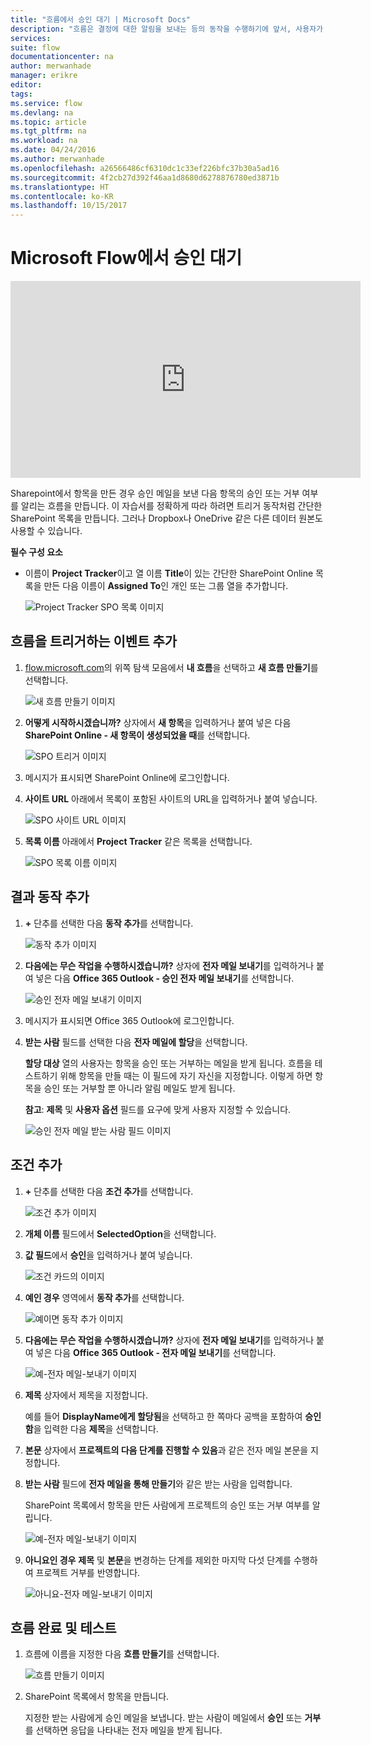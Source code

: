 ```yaml
---
title: "흐름에서 승인 대기 | Microsoft Docs"
description: "흐름은 결정에 대한 알림을 보내는 등의 동작을 수행하기에 앞서, 사용자가 변경 내용 승인 또는 거부 등과 같은 외부 이벤트의 발생을 대기할 수 있습니다."
services: 
suite: flow
documentationcenter: na
author: merwanhade
manager: erikre
editor: 
tags: 
ms.service: flow
ms.devlang: na
ms.topic: article
ms.tgt_pltfrm: na
ms.workload: na
ms.date: 04/24/2016
ms.author: merwanhade
ms.openlocfilehash: a26566486cf6310dc1c33ef226bfc37b30a5ad16
ms.sourcegitcommit: 4f2cb27d392f46aa1d8680d6278876780ed3871b
ms.translationtype: HT
ms.contentlocale: ko-KR
ms.lasthandoff: 10/15/2017
---
```

# <a name="wait-for-approval-in-microsoft-flow"></a>Microsoft Flow에서 승인 대기
<iframe width="560" height="315" src="https://www.youtube.com/embed/W6oxcYRtW-8?list=PL8nfc9haGeb55I9wL9QnWyHp3ctU2_ThF" frameborder="0" allowfullscreen></iframe>

Sharepoint에서 항목을 만든 경우 승인 메일을 보낸 다음 항목의 승인 또는 거부 여부를 알리는 흐름을 만듭니다. 이 자습서를 정확하게 따라 하려면 트리거 동작처럼 간단한 SharePoint 목록을 만듭니다. 그러나 Dropbox나 OneDrive 같은 다른 데이터 원본도 사용할 수 있습니다.

**필수 구성 요소**

* 이름이 **Project Tracker**이고 열 이름 **Title**이 있는 간단한 SharePoint Online 목록을 만든 다음 이름이 **Assigned To**인 개인 또는 그룹 열을 추가합니다.
  
   ![Project Tracker SPO 목록 이미지](./media/wait-for-approvals/project-tracker.png)

## <a name="add-an-event-to-trigger-the-flow"></a>흐름을 트리거하는 이벤트 추가
1. [flow.microsoft.com](https://flow.microsoft.com)의 위쪽 탐색 모음에서 **내 흐름**을 선택하고 **새 흐름 만들기**를 선택합니다.
   
    ![새 흐름 만들기 이미지](./media/wait-for-approvals/create-a-new-flow.png)
2. **어떻게 시작하시겠습니까?** 상자에서 **새 항목**을 입력하거나 붙여 넣은 다음 **SharePoint Online - 새 항목이 생성되었을 때**를 선택합니다.
   
    ![SPO 트리거 이미지](./media/wait-for-approvals/send-approval-email-select-2.png)
3. 메시지가 표시되면 SharePoint Online에 로그인합니다.
4. **사이트 URL** 아래에서 목록이 포함된 사이트의 URL을 입력하거나 붙여 넣습니다.
   
    ![SPO 사이트 URL 이미지](./media/wait-for-approvals/SPO-site-url.png)
5. **목록 이름** 아래에서 **Project Tracker** 같은 목록을 선택합니다.
   
    ![SPO 목록 이름 이미지](./media/wait-for-approvals/SPO-list-name.png)

## <a name="add-the-resulting-action"></a>결과 동작 추가
1. **+** 단추를 선택한 다음 **동작 추가**를 선택합니다.
   
    ![동작 추가 이미지](./media/wait-for-approvals/add-an-action.png)
2. **다음에는 무슨 작업을 수행하시겠습니까?** 상자에 **전자 메일 보내기**를 입력하거나 붙여 넣은 다음 **Office 365 Outlook - 승인 전자 메일 보내기**를 선택합니다.
   
    ![승인 전자 메일 보내기 이미지](./media/wait-for-approvals/send-approval-mail.png)
3. 메시지가 표시되면 Office 365 Outlook에 로그인합니다.
4. **받는 사람** 필드를 선택한 다음 **전자 메일에 할당**을 선택합니다.
   
    **할당 대상** 열의 사용자는 항목을 승인 또는 거부하는 메일을 받게 됩니다. 흐름을 테스트하기 위해 항목을 만들 때는 이 필드에 자기 자신을 지정합니다. 이렇게 하면 항목을 승인 또는 거부할 뿐 아니라 알림 메일도 받게 됩니다.
   
    **참고**: **제목** 및 **사용자 옵션** 필드를 요구에 맞게 사용자 지정할 수 있습니다.
   
    ![승인 전자 메일 받는 사람 필드 이미지](./media/wait-for-approvals/send-approval-email-to.png)

## <a name="add-a-condition"></a>조건 추가
1. **+** 단추를 선택한 다음 **조건 추가**를 선택합니다.
   
    ![조건 추가 이미지](./media/wait-for-approvals/add-a-condition.png)
2. **개체 이름** 필드에서 **SelectedOption**을 선택합니다.
3. **값 필드**에서 **승인**을 입력하거나 붙여 넣습니다.
   
    ![조건 카드의 이미지](./media/wait-for-approvals/condition-card-2.png)
4. **예인 경우** 영역에서 **동작 추가**를 선택합니다.
   
    ![예이면 동작 추가 이미지](./media/wait-for-approvals/yes-add-an-action.png)
5. **다음에는 무슨 작업을 수행하시겠습니까?** 상자에 **전자 메일 보내기**를 입력하거나 붙여 넣은 다음 **Office 365 Outlook - 전자 메일 보내기**를 선택합니다.
   
    ![예-전자 메일-보내기 이미지](./media/wait-for-approvals/yes-send-email.png)
6. **제목** 상자에서 제목을 지정합니다.
   
    예를 들어 **DisplayName에게 할당됨**을 선택하고 한 쪽마다 공백을 포함하여 **승인함**을 입력한 다음 **제목**을 선택합니다.
7. **본문** 상자에서 **프로젝트의 다음 단계를 진행할 수 있음**과 같은 전자 메일 본문을 지정합니다.
8. **받는 사람** 필드에 **전자 메일을 통해 만들기**와 같은 받는 사람을 입력합니다.
   
    SharePoint 목록에서 항목을 만든 사람에게 프로젝트의 승인 또는 거부 여부를 알립니다.
   
    ![예-전자 메일-보내기 이미지](./media/wait-for-approvals/if-yes-send-email-card-3.png)
9. **아니요인 경우** **제목** 및 **본문**을 변경하는 단계를 제외한 마지막 다섯 단계를 수행하여 프로젝트 거부를 반영합니다. 
   
     ![아니요-전자 메일-보내기 이미지](./media/wait-for-approvals/no-send-email-2.png)

## <a name="finish-and-test-your-flow"></a>흐름 완료 및 테스트
1. 흐름에 이름을 지정한 다음 **흐름 만들기**를 선택합니다.
   
     ![흐름 만들기 이미지](./media/wait-for-approvals/create-flow.png)
2. SharePoint 목록에서 항목을 만듭니다.
   
    지정한 받는 사람에게 승인 메일을 보냅니다. 받는 사람이 메일에서 **승인** 또는 **거부**를 선택하면 응답을 나타내는 전자 메일을 받게 됩니다. 

